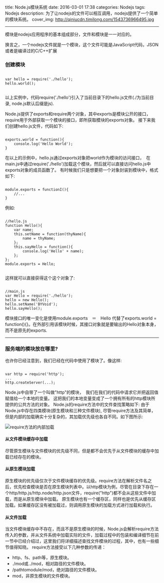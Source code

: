 title: Node.js模块系统
date: 2016-03-01 17:38
categories: Nodejs
tags: Nodejs
description: 为了让nodejs的文件可以相互调用，nodejs提供了一个简单的模块系统。
cover_img: http://qiniucdn.timilong.com/1543736966495.jpg

---

模块是nodejs应用程序的基本组成部分，文件和模块是一一对应的。

换言之，一个nodejs文件就是一个模块，这个文件可能是JavaScript代码，JSON或者是编译过的C/C++扩展

### 创建模块

```

var hello = require('./hello');
hello.world();


```

以上实例中，代码require('./hello')引入了当前目录下的hello.js文件(./为当前目录, node.js默认后缀是js).

Node.js提供了exports和require两个对象，其中exports是模块公开的接口，require用于外部获取一个模块的接口，即所获取模块的exports对象。
接下来我们创建hello.js文件，代码如下:

```

exports.world = function(){
    console.log('Hello World');
}

```

在以上的示例中，hello.js通过exports对象把world作为模块的访问接口，　在main.js中通过require('./hello')加载这个模块，然后就可以直接访问hello.js中exports对象的成员函数了。
有时候我们只是想要把一个对象封装到模块中，格式如下:

```

module.exports = functionI(){
    //...
}

```

例如:

```

//hello.js
function Hello(){
    var name;
    this.setName = function(thyName){
        name = thyName;
    };
    this.sayHello = function(){
        console.log('Hello' + name);
    };
};
module.exports = Hello;


```

这样就可以直接获得这个这个对象了:

```

//main.js
var Hello = require('./hello');
hello = new Hello();
hello.setName('BYVoid');
hello.sayHello();

```

模块接口的唯一变化是使用module.exports　＝　Hello 代替了exports.world = function(){}。在外部引用该模块时候，其接口对象就是要输出的Hello对象本身，而不是原先的exports.

---

### 服务端的模块放在哪里?

也许你已经注意到，我们已经在代码中使用了模块了。像这样:

```

var http = require('http');
...
http.createServer(...);

```

Node.js中自带了一个叫做"http"的模块，　我们在我们的代码中请求它并把返回值赋值给一个本地的变量。
这把我们的本地变量变成了一个拥有所有的http模块所提供的公共方法的对象。
Node.js的require方法中的文件查找策略如下:
由于Node.js中存在四类模块(原生模块和三种文件模块), 尽管require方法及其简单，但是内部的加载确实十分复杂的，其加载优先级也各自不同。如下图所示:

![require方法的内部加载](http://www.runoob.com/wp-content/uploads/2014/03/nodejs-require.jpg)

#### 从文件模块缓存中加载
尽管原生模块与文件模块的优先级不同，但是都不会优先于从文件模块的缓存中加载已经存在的模块。

#### 从原生模块加载
原生模块的优先级仅次于文件模块缓存的优先级。require方法在解析文件名之后，优先检查模块是否在原生模块列表中。以http模块为例，尽管在目录下存在一个http/http.js/http.node/http.json文件，require("http")都不会从这些文件中加载，而是从原生模块中加载。
原生模块也有一个缓存区，同样也是优先从缓存区加载。如果缓存区没有被加载过，则调用原生模块的加载方式进行加载和执行。

#### 从文件加载
当文件模块缓存中不存在，而且不是原生模块的时候，Node.js会解析require方法传入的参数，并从文件系统中加载实际的文件，加载过程中的包装和编译细节在前一节中已经介绍过，这里我们将详细描述查找文件模块的过程，其中，也有一些细节值得知晓。
require方法接受以下几种参数的传递：
* http、fs、path等，原生模块。
* ./mod或../mod，相对路径的文件模块。
* /pathtomodule/mod，绝对路径的文件模块。
* mod，非原生模块的文件模块。
